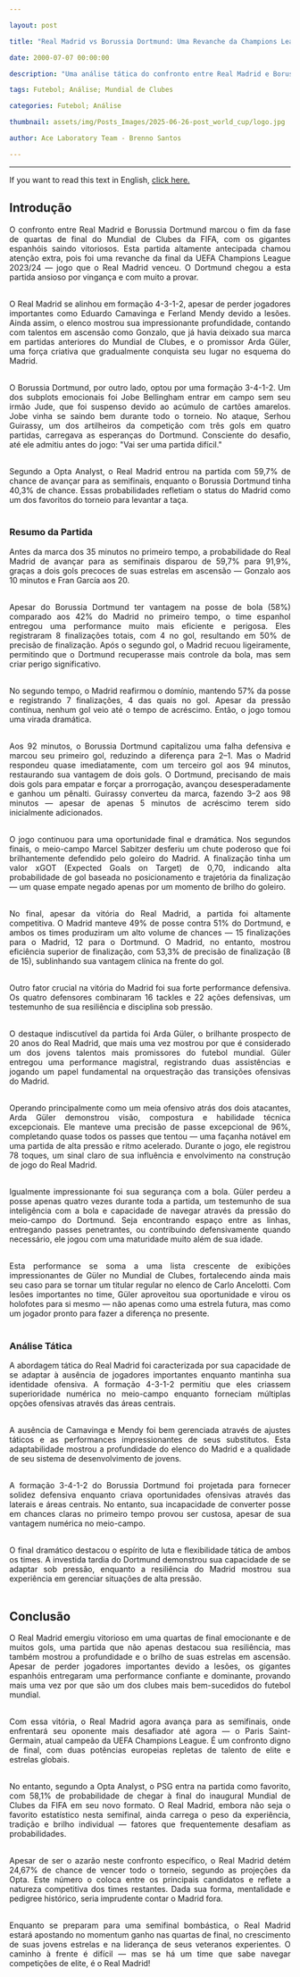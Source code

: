 ```yaml
---

layout: post

title: "Real Madrid vs Borussia Dortmund: Uma Revanche da Champions League no Palco Mundial"

date: 2000-07-07 00:00:00

description: "Uma análise tática do confronto entre Real Madrid e Borussia Dortmund nas quartas de final do Mundial de Clubes da FIFA, com uma dramática revanche da Champions League"

tags: Futebol; Análise; Mundial de Clubes

categories: Futebol; Análise

thumbnail: assets/img/Posts_Images/2025-06-26-post_world_cup/logo.jpg

author: Ace Laboratory Team - Brenno Santos

---
```


---

<p align="justify">

If you want to read this text in English, <a href = "https://ac3lab.github.io/blog/2000/real_borussia_en/"> click here.</a>

</p>

<h2> <b> Introdução </b></h2>

<div style="text-align: justify">

O confronto entre Real Madrid e Borussia Dortmund marcou o fim da fase de quartas de final do Mundial de Clubes da FIFA, com os gigantes espanhóis saindo vitoriosos. Esta partida altamente antecipada chamou atenção extra, pois foi uma revanche da final da UEFA Champions League 2023/24 — jogo que o Real Madrid venceu. O Dortmund chegou a esta partida ansioso por vingança e com muito a provar. <br/><br/>

O Real Madrid se alinhou em formação 4-3-1-2, apesar de perder jogadores importantes como Eduardo Camavinga e Ferland Mendy devido a lesões. Ainda assim, o elenco mostrou sua impressionante profundidade, contando com talentos em ascensão como Gonzalo, que já havia deixado sua marca em partidas anteriores do Mundial de Clubes, e o promissor Arda Güler, uma força criativa que gradualmente conquista seu lugar no esquema do Madrid. <br/><br/>

O Borussia Dortmund, por outro lado, optou por uma formação 3-4-1-2. Um dos subplots emocionais foi Jobe Bellingham entrar em campo sem seu irmão Jude, que foi suspenso devido ao acúmulo de cartões amarelos. Jobe vinha se saindo bem durante todo o torneio. No ataque, Serhou Guirassy, um dos artilheiros da competição com três gols em quatro partidas, carregava as esperanças do Dortmund. Consciente do desafio, até ele admitiu antes do jogo: "Vai ser uma partida difícil." <br/><br/>

Segundo a Opta Analyst, o Real Madrid entrou na partida com 59,7% de chance de avançar para as semifinais, enquanto o Borussia Dortmund tinha 40,3% de chance. Essas probabilidades refletiam o status do Madrid como um dos favoritos do torneio para levantar a taça. <br/><br/>

<h3> <b> Resumo da Partida </b></h3>

Antes da marca dos 35 minutos no primeiro tempo, a probabilidade do Real Madrid de avançar para as semifinais disparou de 59,7% para 91,9%, graças a dois gols precoces de suas estrelas em ascensão — Gonzalo aos 10 minutos e Fran García aos 20. <br/><br/>

Apesar do Borussia Dortmund ter vantagem na posse de bola (58%) comparado aos 42% do Madrid no primeiro tempo, o time espanhol entregou uma performance muito mais eficiente e perigosa. Eles registraram 8 finalizações totais, com 4 no gol, resultando em 50% de precisão de finalização. Após o segundo gol, o Madrid recuou ligeiramente, permitindo que o Dortmund recuperasse mais controle da bola, mas sem criar perigo significativo. <br/><br/>

No segundo tempo, o Madrid reafirmou o domínio, mantendo 57% da posse e registrando 7 finalizações, 4 das quais no gol. Apesar da pressão contínua, nenhum gol veio até o tempo de acréscimo. Então, o jogo tomou uma virada dramática. <br/><br/>

Aos 92 minutos, o Borussia Dortmund capitalizou uma falha defensiva e marcou seu primeiro gol, reduzindo a diferença para 2–1. Mas o Madrid respondeu quase imediatamente, com um terceiro gol aos 94 minutos, restaurando sua vantagem de dois gols. O Dortmund, precisando de mais dois gols para empatar e forçar a prorrogação, avançou desesperadamente e ganhou um pênalti. Guirassy converteu da marca, fazendo 3–2 aos 98 minutos — apesar de apenas 5 minutos de acréscimo terem sido inicialmente adicionados. <br/><br/>

O jogo continuou para uma oportunidade final e dramática. Nos segundos finais, o meio-campo Marcel Sabitzer desferiu um chute poderoso que foi brilhantemente defendido pelo goleiro do Madrid. A finalização tinha um valor xGOT (Expected Goals on Target) de 0,70, indicando alta probabilidade de gol baseada no posicionamento e trajetória da finalização — um quase empate negado apenas por um momento de brilho do goleiro. <br/><br/>

No final, apesar da vitória do Real Madrid, a partida foi altamente competitiva. O Madrid manteve 49% de posse contra 51% do Dortmund, e ambos os times produziram um alto volume de chances — 15 finalizações para o Madrid, 12 para o Dortmund. O Madrid, no entanto, mostrou eficiência superior de finalização, com 53,3% de precisão de finalização (8 de 15), sublinhando sua vantagem clínica na frente do gol. <br/><br/>

Outro fator crucial na vitória do Madrid foi sua forte performance defensiva. Os quatro defensores combinaram 16 tackles e 22 ações defensivas, um testemunho de sua resiliência e disciplina sob pressão. <br/><br/>

O destaque indiscutível da partida foi Arda Güler, o brilhante prospecto de 20 anos do Real Madrid, que mais uma vez mostrou por que é considerado um dos jovens talentos mais promissores do futebol mundial. Güler entregou uma performance magistral, registrando duas assistências e jogando um papel fundamental na orquestração das transições ofensivas do Madrid. <br/><br/>

Operando principalmente como um meia ofensivo atrás dos dois atacantes, Arda Güler demonstrou visão, compostura e habilidade técnica excepcionais. Ele manteve uma precisão de passe excepcional de 96%, completando quase todos os passes que tentou — uma façanha notável em uma partida de alta pressão e ritmo acelerado. Durante o jogo, ele registrou 78 toques, um sinal claro de sua influência e envolvimento na construção de jogo do Real Madrid. <br/><br/>

Igualmente impressionante foi sua segurança com a bola. Güler perdeu a posse apenas quatro vezes durante toda a partida, um testemunho de sua inteligência com a bola e capacidade de navegar através da pressão do meio-campo do Dortmund. Seja encontrando espaço entre as linhas, entregando passes penetrantes, ou contribuindo defensivamente quando necessário, ele jogou com uma maturidade muito além de sua idade. <br/><br/>

Esta performance se soma a uma lista crescente de exibições impressionantes de Güler no Mundial de Clubes, fortalecendo ainda mais seu caso para se tornar um titular regular no elenco de Carlo Ancelotti. Com lesões importantes no time, Güler aproveitou sua oportunidade e virou os holofotes para si mesmo — não apenas como uma estrela futura, mas como um jogador pronto para fazer a diferença no presente. <br/><br/>

<h3> <b> Análise Tática </b></h3>

A abordagem tática do Real Madrid foi caracterizada por sua capacidade de se adaptar à ausência de jogadores importantes enquanto mantinha sua identidade ofensiva. A formação 4-3-1-2 permitiu que eles criassem superioridade numérica no meio-campo enquanto forneciam múltiplas opções ofensivas através das áreas centrais. <br/><br/>

A ausência de Camavinga e Mendy foi bem gerenciada através de ajustes táticos e as performances impressionantes de seus substitutos. Esta adaptabilidade mostrou a profundidade do elenco do Madrid e a qualidade de seu sistema de desenvolvimento de jovens. <br/><br/>

A formação 3-4-1-2 do Borussia Dortmund foi projetada para fornecer solidez defensiva enquanto criava oportunidades ofensivas através das laterais e áreas centrais. No entanto, sua incapacidade de converter posse em chances claras no primeiro tempo provou ser custosa, apesar de sua vantagem numérica no meio-campo. <br/><br/>

O final dramático destacou o espírito de luta e flexibilidade tática de ambos os times. A investida tardia do Dortmund demonstrou sua capacidade de se adaptar sob pressão, enquanto a resiliência do Madrid mostrou sua experiência em gerenciar situações de alta pressão. <br/><br/>

<h2> <b> Conclusão </b></h2>

O Real Madrid emergiu vitorioso em uma quartas de final emocionante e de muitos gols, uma partida que não apenas destacou sua resiliência, mas também mostrou a profundidade e o brilho de suas estrelas em ascensão. Apesar de perder jogadores importantes devido a lesões, os gigantes espanhóis entregaram uma performance confiante e dominante, provando mais uma vez por que são um dos clubes mais bem-sucedidos do futebol mundial. <br/><br/>

Com essa vitória, o Real Madrid agora avança para as semifinais, onde enfrentará seu oponente mais desafiador até agora — o Paris Saint-Germain, atual campeão da UEFA Champions League. É um confronto digno de final, com duas potências europeias repletas de talento de elite e estrelas globais. <br/><br/>

No entanto, segundo a Opta Analyst, o PSG entra na partida como favorito, com 58,1% de probabilidade de chegar à final do inaugural Mundial de Clubes da FIFA em seu novo formato. O Real Madrid, embora não seja o favorito estatístico nesta semifinal, ainda carrega o peso da experiência, tradição e brilho individual — fatores que frequentemente desafiam as probabilidades. <br/><br/>

Apesar de ser o azarão neste confronto específico, o Real Madrid detém 24,67% de chance de vencer todo o torneio, segundo as projeções da Opta. Este número o coloca entre os principais candidatos e reflete a natureza competitiva dos times restantes. Dada sua forma, mentalidade e pedigree histórico, seria imprudente contar o Madrid fora. <br/><br/>

Enquanto se preparam para uma semifinal bombástica, o Real Madrid estará apostando no momentum ganho nas quartas de final, no crescimento de suas jovens estrelas e na liderança de seus veteranos experientes. O caminho à frente é difícil — mas se há um time que sabe navegar competições de elite, é o Real Madrid! <br/><br/>

</div>



